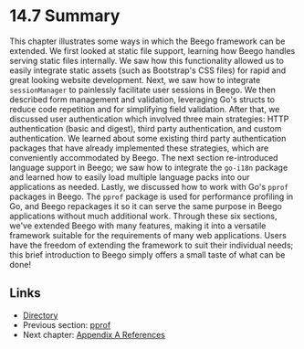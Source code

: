 # 14.7 Summary

This chapter illustrates some ways in which the Beego framework can be extended. We first looked at static file support, learning how Beego handles serving static files internally. We saw how this functionality allowed us to easily integrate static assets \(such as Bootstrap's CSS files\) for rapid and great looking website development. Next, we saw how to integrate `sessionManager` to painlessly facilitate user sessions in Beego. We then described form management and validation, leveraging Go's structs to reduce code repetition and for simplifying field validation. After that, we discussed user authentication which involved three main strategies: HTTP authentication \(basic and digest\), third party authentication, and custom authentication. We learned about some existing third party authentication packages that have already implemented these strategies, which are conveniently accommodated by Beego. The next section re-introduced language support in Beego; we saw how to integrate the `go-i18n` package and learned how to easily load multiple language packs into our applications as needed. Lastly, we discussed how to work with Go's `pprof` packages in Beego. The `pprof` package is used for performance profiling in Go, and Beego repackages it so it can serve the same purpose in Beego applications without much additional work. Through these six sections, we've extended Beego with many features, making it into a versatile framework suitable for the requirements of many web applications. Users have the freedom of extending the framework to suit their individual needs; this brief introduction to Beego simply offers a small taste of what can be done!

## Links

* [Directory](preface.md)
* Previous section: [pprof](14.6.md)
* Next chapter: [Appendix A References](ref.md)

